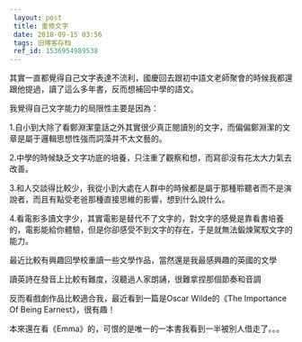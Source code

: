 ```yaml
---
 layout: post
 title: 重修文字
 date: 2018-09-15 03:56
 tags: 旧博客存档
 ref_id: 1536954989538
---
```

其實一直都覺得自己文字表達不流利，國慶回去跟初中語文老師聚會的時候我都還跟他提過，讀了這么多年書，反而想補回中學的語文。

我覺得自己文字能力的局限性主要是因為：

1.自小到大除了看鄭淵潔童話之外其實很少真正閱讀別的文字，而偏偏鄭淵潔的文章是屬于邏輯思想性強而詞藻并不太文藝的。

2.中學的時候缺乏文字功底的培養，只注重了觀察和想，而寫卻沒有花太大力氣去改善。

3.和人交談得比較少，我從小到大處在人群中的時候都是屬于那種聆聽者而不是演說者，而且有點受老爸那種直接思維的影響，想到什么說什么。

4.看電影多讀文字少，其實電影是替代不了文字的，對文字的感覺是靠看書培養的，電影能給你體驗，但是你卻感受不到文字的存在，于是就無法鍛煉駕馭文字的能力。

最近比較有興趣回學校重讀一些文學作品，當然還是我最感興趣的英國的文學

讀英詩在發音上比較有難度，沒聽過人家朗誦，很難拿捏那個節奏和音調

反而看戲劇作品比較適合我，最近看到一篇是Oscar Wilde的《The Importance Of Being Earnest》，很有趣！

本來還在看《Emma》的，可恨的是唯一的一本書我看到一半被別人借走了。。。


